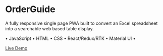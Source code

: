 # OrderGuide

A fully responsive single page PWA built to convert an Excel spreadsheet
into a searchable web based table display.

• JavaScript • HTML • CSS • React/Redux/RTK • Material UI • 

[Live Demo](https://orderguide.netlify.app/)
